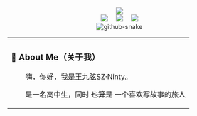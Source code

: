 <div align="center">

  <!-- dynamic typing effect 动态打字效果 -->
  <div>
    <a href="https://blog.sunguoqi.com/">
      <img src="https://readme-typing-svg.demolab.com?font=Fira+Code&pause=1000&width=435&lines=欢迎各位乘坐星空的列车，来到这座充满故事的魔法小屋;Welcome all travelers with stories to this magical cabin full of stories&center=true&size=27" />
    </a>
  </div>

  <!-- profile logo 个人资料徽标 -->
  <div>
    <a href="https://www.sinzmise.top/"><img src="https://img.shields.io/badge/Website-个人主页-blue" /></a>&emsp;
    <a href="https://blog.sinzmise.top/"><img src="https://img.shields.io/badge/Blog-博客-8c36db" /></a>&emsp;
    <!-- wakatime -->    
    <a href="https://wakatime.com/@sun0225SUN"><img src="https://wakatime.com/badge/user/42d0678c-368b-448b-9a77-5d21c5b55352.svg" /></a>

  </div>

  <!-- Snake Code Contribution Map 贪吃蛇代码贡献图 -->
  <picture>
    <source media="(prefers-color-scheme: dark)" srcset="https://cdn.jsdelivr.net/gh/sun0225SUN/sun0225SUN/profile-snake-contrib/github-contribution-grid-snake-dark.svg" />
    <source media="(prefers-color-scheme: light)" srcset="https://cdn.jsdelivr.net/gh/sun0225SUN/sun0225SUN/profile-snake-contrib/github-contribution-grid-snake.svg" />
    <img alt="github-snake" src="https://cdn.jsdelivr.net/gh/sun0225SUN/sun0225SUN/profile-snake-contrib/github-contribution-grid-snake-dark.svg" />
  </picture>

</div>

<table>
  
<tr><td>

### 🤺 About Me（关于我）

<p>&emsp;&emsp;嗨，你好，我是王九弦SZ·Ninty。</p>
<p>&emsp;&emsp;是一名高中生，同时 <del>也算是</del> 一个喜欢写故事的旅人</p>

</td></tr>
</table>
